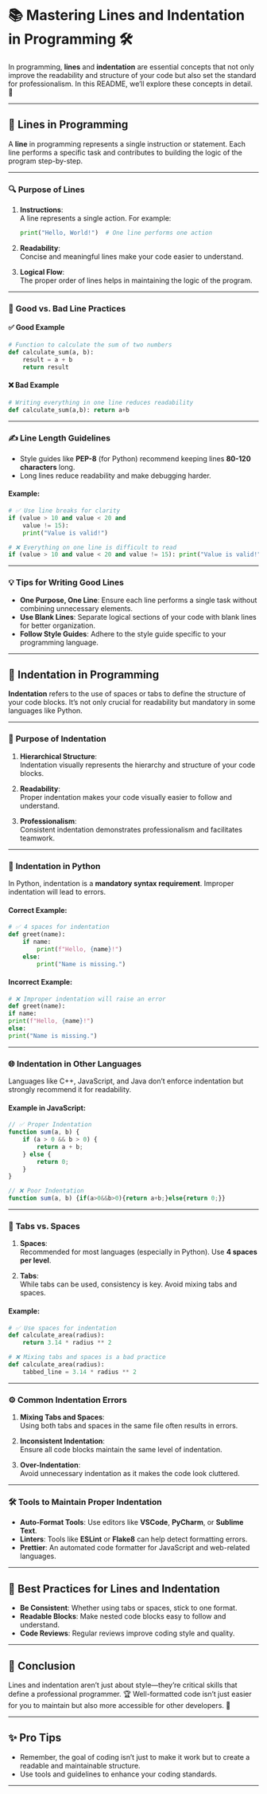 # 📚 **Mastering Lines and Indentation in Programming** 🛠️  

In programming, **lines** and **indentation** are essential concepts that not only improve the readability and structure of your code but also set the standard for professionalism. In this README, we’ll explore these concepts in detail. 🌟  

---

## 🌟 **Lines in Programming**  

A **line** in programming represents a single instruction or statement. Each line performs a specific task and contributes to building the logic of the program step-by-step.  

---

### 🔍 **Purpose of Lines**  

1. **Instructions**:  
   A line represents a single action. For example:  

   ```python
   print("Hello, World!")  # One line performs one action
   ```

2. **Readability**:  
   Concise and meaningful lines make your code easier to understand.  

3. **Logical Flow**:  
   The proper order of lines helps in maintaining the logic of the program.  

---

### 🚦 **Good vs. Bad Line Practices**  

#### ✅ **Good Example**  
```python
# Function to calculate the sum of two numbers
def calculate_sum(a, b):
    result = a + b
    return result
```

#### ❌ **Bad Example**  
```python
# Writing everything in one line reduces readability
def calculate_sum(a,b): return a+b
```

---

### ✍️ **Line Length Guidelines**  
- Style guides like **PEP-8** (for Python) recommend keeping lines **80-120 characters** long.  
- Long lines reduce readability and make debugging harder.  

#### Example:  
```python
# ✅ Use line breaks for clarity
if (value > 10 and value < 20 and 
    value != 15):
    print("Value is valid!")

# ❌ Everything on one line is difficult to read
if (value > 10 and value < 20 and value != 15): print("Value is valid!")
```

---

### 💡 **Tips for Writing Good Lines**  
- **One Purpose, One Line**: Ensure each line performs a single task without combining unnecessary elements.  
- **Use Blank Lines**: Separate logical sections of your code with blank lines for better organization.  
- **Follow Style Guides**: Adhere to the style guide specific to your programming language.  

---

## 🌟 **Indentation in Programming**  

**Indentation** refers to the use of spaces or tabs to define the structure of your code blocks. It’s not only crucial for readability but mandatory in some languages like Python.  

---

### 📏 **Purpose of Indentation**  

1. **Hierarchical Structure**:  
   Indentation visually represents the hierarchy and structure of your code blocks.  

2. **Readability**:  
   Proper indentation makes your code visually easier to follow and understand.  

3. **Professionalism**:  
   Consistent indentation demonstrates professionalism and facilitates teamwork.  

---

### 🐍 **Indentation in Python**  
In Python, indentation is a **mandatory syntax requirement**. Improper indentation will lead to errors.  

#### Correct Example:  
```python
# ✅ 4 spaces for indentation
def greet(name):
    if name:
        print(f"Hello, {name}!")
    else:
        print("Name is missing.")
```

#### Incorrect Example:  
```python
# ❌ Improper indentation will raise an error
def greet(name):
if name:
print(f"Hello, {name}!")
else:
print("Name is missing.")
```

---

### 🌐 **Indentation in Other Languages**  

Languages like C++, JavaScript, and Java don’t enforce indentation but strongly recommend it for readability.  

#### Example in JavaScript:  
```javascript
// ✅ Proper Indentation
function sum(a, b) {
    if (a > 0 && b > 0) {
        return a + b;
    } else {
        return 0;
    }
}

// ❌ Poor Indentation
function sum(a, b) {if(a>0&&b>0){return a+b;}else{return 0;}}
```

---

### 🔧 **Tabs vs. Spaces**  

1. **Spaces**:  
   Recommended for most languages (especially in Python). Use **4 spaces per level**.  

2. **Tabs**:  
   While tabs can be used, consistency is key. Avoid mixing tabs and spaces.  

#### Example:  
```python
# ✅ Use spaces for indentation
def calculate_area(radius):
    return 3.14 * radius ** 2

# ❌ Mixing tabs and spaces is a bad practice
def calculate_area(radius):
	tabbed_line = 3.14 * radius ** 2
```

---

### ⚙️ **Common Indentation Errors**  

1. **Mixing Tabs and Spaces**:  
   Using both tabs and spaces in the same file often results in errors.  

2. **Inconsistent Indentation**:  
   Ensure all code blocks maintain the same level of indentation.  

3. **Over-Indentation**:  
   Avoid unnecessary indentation as it makes the code look cluttered.  

---

### 🛠️ **Tools to Maintain Proper Indentation**  

- **Auto-Format Tools**: Use editors like **VSCode**, **PyCharm**, or **Sublime Text**.  
- **Linters**: Tools like **ESLint** or **Flake8** can help detect formatting errors.  
- **Prettier**: An automated code formatter for JavaScript and web-related languages.  

---

## 🎯 **Best Practices for Lines and Indentation**  

- **Be Consistent**: Whether using tabs or spaces, stick to one format.  
- **Readable Blocks**: Make nested code blocks easy to follow and understand.  
- **Code Reviews**: Regular reviews improve coding style and quality.  

---

## 📜 **Conclusion**  

Lines and indentation aren’t just about style—they’re critical skills that define a professional programmer. 🏆 Well-formatted code isn’t just easier for you to maintain but also more accessible for other developers. 🚀  

---

## ✨ **Pro Tips**  

- Remember, the goal of coding isn’t just to make it work but to create a readable and maintainable structure.  
- Use tools and guidelines to enhance your coding standards.  

---

